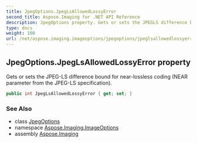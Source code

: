 ```yaml
---
title: JpegOptions.JpegLsAllowedLossyError
second_title: Aspose.Imaging for .NET API Reference
description: JpegOptions property. Gets or sets the JPEGLS difference bound for nearlossless coding NEAR parameter from the JPEGLS specification
type: docs
weight: 100
url: /net/aspose.imaging.imageoptions/jpegoptions/jpeglsallowedlossyerror/
---
```

## JpegOptions.JpegLsAllowedLossyError property

Gets or sets the JPEG-LS difference bound for near-lossless coding (NEAR parameter from the JPEG-LS specification).

```csharp
public int JpegLsAllowedLossyError { get; set; }
```

### See Also

* class [JpegOptions](../)
* namespace [Aspose.Imaging.ImageOptions](../../jpegoptions/)
* assembly [Aspose.Imaging](../../../)



